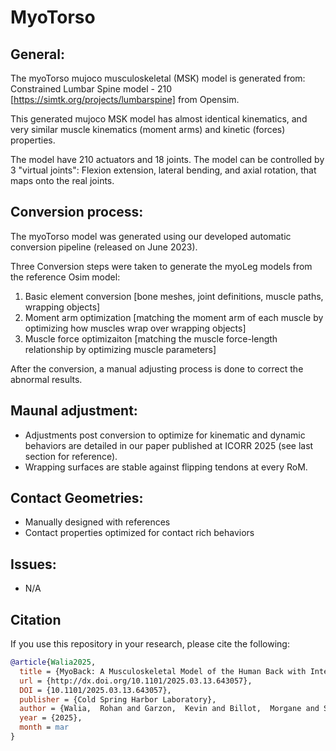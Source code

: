 # MyoTorso

## General:

The myoTorso mujoco musculoskeletal (MSK) model is generated from: Constrained Lumbar Spine model - 210 [https://simtk.org/projects/lumbarspine] from Opensim.

This generated mujoco MSK model has almost identical kinematics, and very similar muscle kinematics (moment arms) and kinetic (forces) properties.

The model have 210 actuators and 18 joints. The model can be controlled by 3 "virtual joints": Flexion extension, lateral bending, and axial rotation, that maps onto the real joints.

## Conversion process:

The myoTorso model was generated using our developed automatic conversion pipeline (released on June 2023).

Three Conversion steps were taken to generate the myoLeg models from the reference Osim model:

1. Basic element conversion [bone meshes, joint definitions, muscle paths, wrapping objects]
2. Moment arm optimization [matching the moment arm of each muscle by optimizing how muscles wrap over wrapping objects]
3. Muscle force optimizaiton [matching the muscle force-length relationship by optimizing muscle parameters]

After the conversion, a manual adjusting process is done to correct the abnormal results.

## Maunal adjustment:
- Adjustments post conversion to optimize for kinematic and dynamic behaviors are detailed in our paper published at ICORR 2025 (see last section for reference).
- Wrapping surfaces are stable against flipping tendons at every RoM.

## Contact Geometries:
- Manually designed with references
- Contact properties optimized for contact rich behaviors

## Issues:
- N/A

## Citation

If you use this repository in your research, please cite the following:

```bibtex
@article{Walia2025,
  title = {MyoBack: A Musculoskeletal Model of the Human Back with Integrated Exoskeleton},
  url = {http://dx.doi.org/10.1101/2025.03.13.643057},
  DOI = {10.1101/2025.03.13.643057},
  publisher = {Cold Spring Harbor Laboratory},
  author = {Walia,  Rohan and Garzon,  Kevin and Billot,  Morgane and Subramanian,  Swathika and WANG,  HUIYI and Refai,  Mohamed Irfan and Durandau,  Guillaume},
  year = {2025},
  month = mar
}
```
